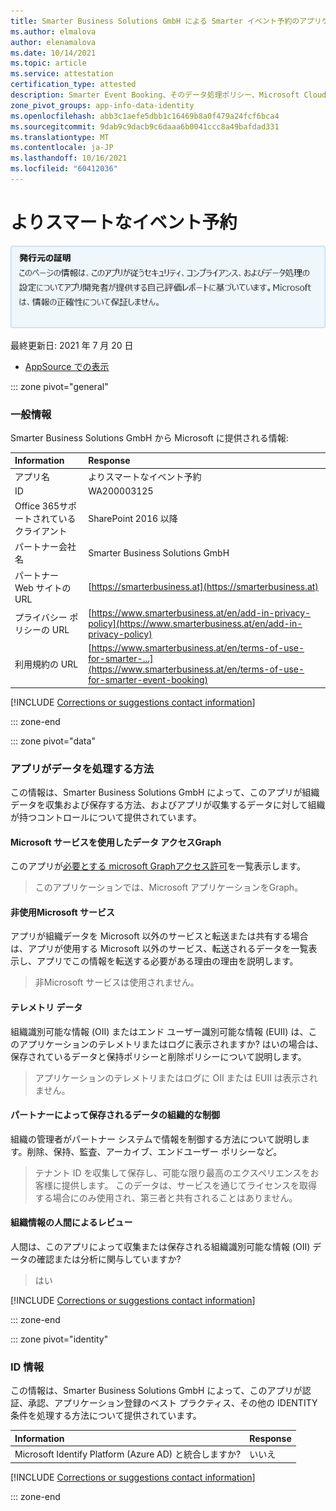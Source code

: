 ```yaml
---
title: Smarter Business Solutions GmbH による Smarter イベント予約のアプリケーション情報
ms.author: elmalova
author: elenamalova
ms.date: 10/14/2021
ms.topic: article
ms.service: attestation
certification_type: attested
description: Smarter Event Booking、そのデータ処理ポリシー、Microsoft Cloud App Security アプリ カタログ情報、CSA STAR レジストリのセキュリティ/コンプライアンス情報に関して利用可能なすべてのセキュリティおよびコンプライアンス情報。
zone_pivot_groups: app-info-data-identity
ms.openlocfilehash: abb3c1aefe5dbb1c16469b8a0f479a24fcf6bca4
ms.sourcegitcommit: 9dab9c9dacb9c6daaa6b0041ccc8a49bafdad331
ms.translationtype: MT
ms.contentlocale: ja-JP
ms.lasthandoff: 10/16/2021
ms.locfileid: "60412036"
---
```

# <a name="smarter-event-booking"></a>よりスマートなイベント予約

<p></p>
<img alt="Publisher Attestation: The information on this page is based on a self-assessment report provided by the app developer on the security, compliance, and data handling practices followed by this app. Microsoft makes no guarantees regarding the accuracy of the information." src="../media/attested.png" width="650" />
<p>最終更新日: 2021 年 7 月 20 日</p>

* <a href="https://appsource.microsoft.com/product/office/WA200003125" target="_blank">AppSource での表示</a>

::: zone pivot="general"

### <a name="general-information"></a>一般情報

Smarter Business Solutions GmbH から Microsoft に提供される情報:

| **Information** | **Response** |
|:----------------|:-------------|
| アプリ名 | よりスマートなイベント予約 |
| ID | WA200003125 |
| Office 365サポートされているクライアント | SharePoint 2016 以降 |
| パートナー会社名 | Smarter Business Solutions GmbH |
| パートナー Web サイトの URL | [https://smarterbusiness.at](https://smarterbusiness.at) |
| プライバシー ポリシーの URL | [https://www.smarterbusiness.at/en/add-in-privacy-policy](https://www.smarterbusiness.at/en/add-in-privacy-policy) |
| 利用規約の URL | [https://www.smarterbusiness.at/en/terms-of-use-for-smarter-...](https://www.smarterbusiness.at/en/terms-of-use-for-smarter-event-booking) |

 [!INCLUDE [Corrections or suggestions contact information](../includes/corrections-or-suggestions.md)]

::: zone-end

::: zone pivot="data"

### <a name="how-the-app-handles-data"></a>アプリがデータを処理する方法

この情報は、Smarter Business Solutions GmbH によって、このアプリが組織データを収集および保存する方法、およびアプリが収集するデータに対して組織が持つコントロールについて提供されています。

#### <a name="data-access-using-microsoft-graph"></a>Microsoft サービスを使用したデータ アクセスGraph

このアプリが[必要とする microsoft Graphアクセス許可](https://docs.microsoft.com/graph/permissions-reference)を一覧表示します。

>このアプリケーションでは、Microsoft アプリケーションをGraph。


#### <a name="non-microsoft-services-used"></a>非使用Microsoft サービス

アプリが組織データを Microsoft 以外のサービスと転送または共有する場合は、アプリが使用する Microsoft 以外のサービス、転送されるデータを一覧表示し、アプリでこの情報を転送する必要がある理由の理由を説明します。

>非Microsoft サービスは使用されません。



#### <a name="telemetry-data"></a>テレメトリ データ

組織識別可能な情報 (OII) またはエンド ユーザー識別可能な情報 (EUII) は、このアプリケーションのテレメトリまたはログに表示されますか? はいの場合は、保存されているデータと保持ポリシーと削除ポリシーについて説明します。

>アプリケーションのテレメトリまたはログに OII または EUII は表示されません。

#### <a name="organizational-controls-for-data-stored-by-partner"></a>パートナーによって保存されるデータの組織的な制御

組織の管理者がパートナー システムで情報を制御する方法について説明します。削除、保持、監査、アーカイブ、エンドユーザー ポリシーなど。

>テナント ID を収集して保存し、可能な限り最高のエクスペリエンスをお客様に提供します。 このデータは、サービスを通じてライセンスを取得する場合にのみ使用され、第三者と共有されることはありません。

#### <a name="human-review-of-organizational-information"></a>組織情報の人間によるレビュー

人間は、このアプリによって収集または保存される組織識別可能な情報 (OII) データの確認または分析に関与していますか?

>はい

[!INCLUDE [Corrections or suggestions contact information](../includes/corrections-or-suggestions.md)]

::: zone-end


::: zone pivot="identity"

### <a name="identity-information"></a>ID 情報

この情報は、Smarter Business Solutions GmbH によって、このアプリが認証、承認、アプリケーション登録のベスト プラクティス、その他の IDENTITY 条件を処理する方法について提供されています。

| **Information** | **Response** |
|:----------------|:-------------|
| Microsoft Identify Platform (Azure AD) と統合しますか?  | いいえ |

[!INCLUDE [Corrections or suggestions contact information](../includes/corrections-or-suggestions.md)]

::: zone-end

